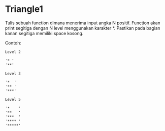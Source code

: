 # Triangle1

Tulis sebuah function dimana menerima input angka N positif. Function akan print segitiga dengan N level menggunakan karakter *. Pastikan pada bagian kanan segitiga memiliki space kosong.

Contoh:

```
Level 2

'* '
'**'
```

```
Level 3

'*  '
'** '
'***'
```

```
Level 5

'*    '
'**   '
'***  '
'**** '
'*****'
```

